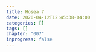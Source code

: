 ```yaml
---
title: Hosea 7
date: 2020-04-12T12:45:38-04:00
categories: []
tags: []
chapter: "007"
inprogress: false
---
```


